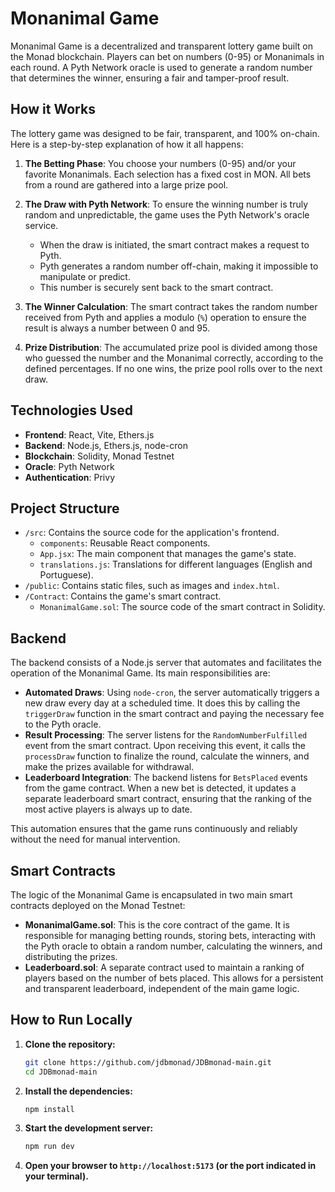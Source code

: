 # Monanimal Game

Monanimal Game is a decentralized and transparent lottery game built on the Monad blockchain. Players can bet on numbers (0-95) or Monanimals in each round. A Pyth Network oracle is used to generate a random number that determines the winner, ensuring a fair and tamper-proof result.

## How it Works

The lottery game was designed to be fair, transparent, and 100% on-chain. Here is a step-by-step explanation of how it all happens:

1.  **The Betting Phase**: You choose your numbers (0-95) and/or your favorite Monanimals. Each selection has a fixed cost in MON. All bets from a round are gathered into a large prize pool.

2.  **The Draw with Pyth Network**: To ensure the winning number is truly random and unpredictable, the game uses the Pyth Network's oracle service.
    * When the draw is initiated, the smart contract makes a request to Pyth.
    * Pyth generates a random number off-chain, making it impossible to manipulate or predict.
    * This number is securely sent back to the smart contract.

3.  **The Winner Calculation**: The smart contract takes the random number received from Pyth and applies a modulo (`%`) operation to ensure the result is always a number between 0 and 95.

4.  **Prize Distribution**: The accumulated prize pool is divided among those who guessed the number and the Monanimal correctly, according to the defined percentages. If no one wins, the prize pool rolls over to the next draw.

## Technologies Used

* **Frontend**: React, Vite, Ethers.js
* **Backend**: Node.js, Ethers.js, node-cron
* **Blockchain**: Solidity, Monad Testnet
* **Oracle**: Pyth Network
* **Authentication**: Privy

## Project Structure

* `/src`: Contains the source code for the application's frontend.
    * `components`: Reusable React components.
    * `App.jsx`: The main component that manages the game's state.
    * `translations.js`: Translations for different languages (English and Portuguese).
* `/public`: Contains static files, such as images and `index.html`.
* `/Contract`: Contains the game's smart contract.
    * `MonanimalGame.sol`: The source code of the smart contract in Solidity.

## Backend

The backend consists of a Node.js server that automates and facilitates the operation of the Monanimal Game. Its main responsibilities are:

* **Automated Draws**: Using `node-cron`, the server automatically triggers a new draw every day at a scheduled time. It does this by calling the `triggerDraw` function in the smart contract and paying the necessary fee to the Pyth oracle.
* **Result Processing**: The server listens for the `RandomNumberFulfilled` event from the smart contract. Upon receiving this event, it calls the `processDraw` function to finalize the round, calculate the winners, and make the prizes available for withdrawal.
* **Leaderboard Integration**: The backend listens for `BetsPlaced` events from the game contract. When a new bet is detected, it updates a separate leaderboard smart contract, ensuring that the ranking of the most active players is always up to date.

This automation ensures that the game runs continuously and reliably without the need for manual intervention.

## Smart Contracts

The logic of the Monanimal Game is encapsulated in two main smart contracts deployed on the Monad Testnet:

* **MonanimalGame.sol**: This is the core contract of the game. It is responsible for managing betting rounds, storing bets, interacting with the Pyth oracle to obtain a random number, calculating the winners, and distributing the prizes.
* **Leaderboard.sol**: A separate contract used to maintain a ranking of players based on the number of bets placed. This allows for a persistent and transparent leaderboard, independent of the main game logic.

## How to Run Locally

1.  **Clone the repository:**
    ```bash
    git clone https://github.com/jdbmonad/JDBmonad-main.git
    cd JDBmonad-main
    ```

2.  **Install the dependencies:**
    ```bash
    npm install
    ```

3.  **Start the development server:**
    ```bash
    npm run dev
    ```

4.  **Open your browser to `http://localhost:5173` (or the port indicated in your terminal).**
